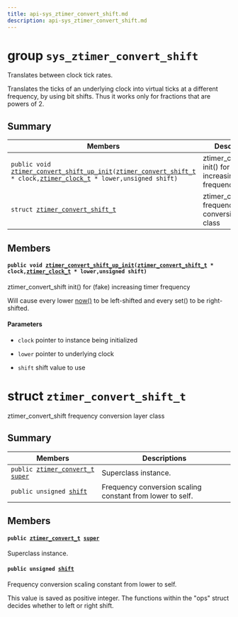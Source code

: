 ```yaml
---
title: api-sys_ztimer_convert_shift.md
description: api-sys_ztimer_convert_shift.md
---
```

# group `sys_ztimer_convert_shift` 

Translates between clock tick rates.

Translates the ticks of an underlying clock into virtual ticks at a different frequency, by using bit shifts. Thus it works only for fractions that are powers of 2.

## Summary

 Members                        | Descriptions                                
--------------------------------|---------------------------------------------
`public void `[`ztimer_convert_shift_up_init`](#group__sys__ztimer__convert__shift_1gad71d3971c51ea0da5cf18519a31f53c8)`(`[`ztimer_convert_shift_t`](./doc/starlight-docs/src/content/docs/apidoc/api-sys_ztimer_convert_shift.md#structztimer__convert__shift__t)` * clock,`[`ztimer_clock_t`](./doc/starlight-docs/src/content/docs/apidoc/api-undefined.md#group__sys__ztimer_1ga3639ce794c3bd80a6e9bbe88a7db4a88)` * lower,unsigned shift)`            | ztimer_convert_shift init() for (fake) increasing timer frequency
`struct `[`ztimer_convert_shift_t`](#structztimer__convert__shift__t) | ztimer_convert_shift frequency conversion layer class

## Members

#### `public void `[`ztimer_convert_shift_up_init`](#group__sys__ztimer__convert__shift_1gad71d3971c51ea0da5cf18519a31f53c8)`(`[`ztimer_convert_shift_t`](./doc/starlight-docs/src/content/docs/apidoc/api-sys_ztimer_convert_shift.md#structztimer__convert__shift__t)` * clock,`[`ztimer_clock_t`](./doc/starlight-docs/src/content/docs/apidoc/api-undefined.md#group__sys__ztimer_1ga3639ce794c3bd80a6e9bbe88a7db4a88)` * lower,unsigned shift)` 

ztimer_convert_shift init() for (fake) increasing timer frequency

Will cause every lower [now()](./doc/starlight-docs/src/content/docs/apidoc/api-undefined.md#namespaceriot_1a9b88c54f8020b254c8791325c525634e) to be left-shifted and every set() to be right-shifted.

#### Parameters
* `clock` pointer to instance being initialized 

* `lower` pointer to underlying clock 

* `shift` shift value to use

# struct `ztimer_convert_shift_t` 

ztimer_convert_shift frequency conversion layer class

## Summary

 Members                        | Descriptions                                
--------------------------------|---------------------------------------------
`public `[`ztimer_convert_t`](./doc/starlight-docs/src/content/docs/apidoc/api-sys_ztimer_convert.md#structztimer__convert__t)` `[`super`](#structztimer__convert__shift__t_1a22cd397d02c4f90c1a6549478818defc) | Superclass instance.
`public unsigned `[`shift`](#structztimer__convert__shift__t_1ae5b85728d8dc0ff117cebe22ebe75c3b) | Frequency conversion scaling constant from lower to self.

## Members

#### `public `[`ztimer_convert_t`](./doc/starlight-docs/src/content/docs/apidoc/api-sys_ztimer_convert.md#structztimer__convert__t)` `[`super`](#structztimer__convert__shift__t_1a22cd397d02c4f90c1a6549478818defc) 

Superclass instance.

#### `public unsigned `[`shift`](#structztimer__convert__shift__t_1ae5b85728d8dc0ff117cebe22ebe75c3b) 

Frequency conversion scaling constant from lower to self.

This value is saved as positive integer. The functions within the "ops" struct decides whether to left or right shift.

